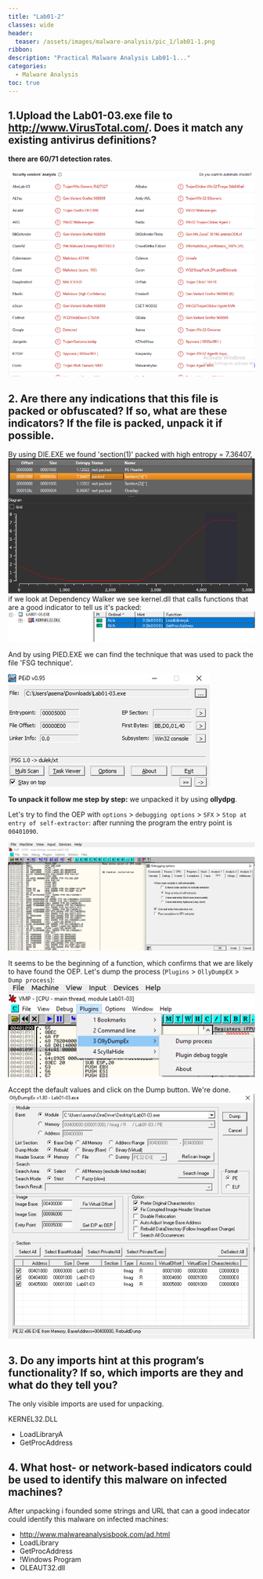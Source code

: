 ```yaml
---
title: "Lab01-2"
classes: wide
header:
  teaser: /assets/images/malware-analysis/pic_1/lab01-1.png
ribbon:
description: "Practical Malware Analysis Lab01-1..."
categories:
  - Malware Analysis
toc: true
---
```


## 1.Upload the Lab01-03.exe file to http://www.VirusTotal.com/. Does it match any existing antivirus definitions? 
  **there are 60/71 detection rates**.

   ![error](/assets/images/malware-analysis/pic_3/virus_total.png)


## 2. Are there any indications that this file is packed or obfuscated? If so, what are these indicators? If the file is packed, unpack it if possible.

 By using DIE.EXE we found 'section(1)' packed with high entropy = 7.36407,
 ![error](/assets/images/malware-analysis/pic_3/die.png)
 if we look at Dependency Walker we see kernel.dll that calls functions that are a good indicator to tell us it's packed:
![error](/assets/images/malware-analysis/pic_3/kernal32.png)

 And by using PIED.EXE we can find the technique that was used to pack the file 'FSG technique'.

![error](/assets/images/malware-analysis/pic_3/fsg_packing.png)

**To unpack it follow me step by step:**
we unpacked it by using **ollydpg**.

Let's try to find the OEP with `options` > `debugging options` > `SFX` > `Stop at entry of self-extractor`: after running the program the entry point is `00401090`. 

![error](/assets/images/malware-analysis/pic_3/ollydebug.png)

It seems to be the beginning of a function, which confirms that we are likely to have found the OEP. Let's dump the process (`Plugins` > `OllyDumpEX` > `Dump process`):
![error](/assets/images/malware-analysis/pic_3/plugins.png)

Accept the default values and click on the Dump button. We're done.
![error](/assets/images/malware-analysis/pic_3/dump.png)


## 3. Do any imports hint at this program’s functionality? If so, which imports are they and what do they tell you?
 
The only visible imports are used for unpacking.

KERNEL32.DLL

 - LoadLibraryA
 - GetProcAddress

## 4. What host- or network-based indicators could be used to identify this malware on infected machines?

 After unpacking i founded some strings and URL that can a good indecator could identify this malware on infected machines:

  - http://www.malwareanalysisbook.com/ad.html
  - LoadLibrary
  - GetProcAddress
  - !Windows Program
  - OLEAUT32.dll


